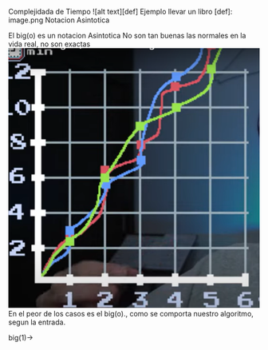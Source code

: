 Complejidada de Tiempo
![alt text][def]
    Ejemplo llevar un libro
[def]: image.png
    Notacion Asintotica

El big(o) es un notacion Asintotica
    No son tan buenas las normales en la vida real, no son exactas ![alt text](image-1.png)
    En el peor de los casos es el big(o)., como se comporta nuestro algoritmo, segun la entrada.

big(1)->
    